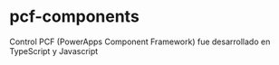 # pcf-components
Control PCF (PowerApps Component Framework) fue desarrollado en TypeScript y Javascript
